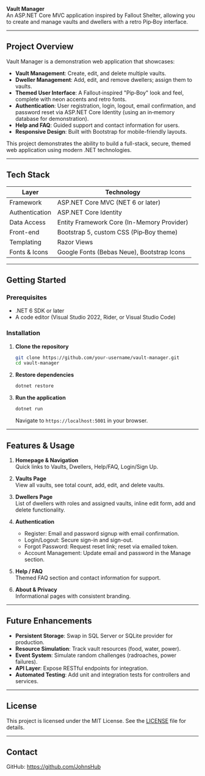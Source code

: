 **Vault Manager**  
An ASP.NET Core MVC application inspired by Fallout Shelter, allowing you to create and manage vaults and dwellers with a retro Pip‑Boy interface.

---

## Project Overview
Vault Manager is a demonstration web application that showcases:

- **Vault Management**: Create, edit, and delete multiple vaults.
- **Dweller Management**: Add, edit, and remove dwellers; assign them to vaults.
- **Themed User Interface**: A Fallout‑inspired "Pip‑Boy" look and feel, complete with neon accents and retro fonts.
- **Authentication**: User registration, login, logout, email confirmation, and password reset via ASP.NET Core Identity (using an in‑memory database for demonstration).
- **Help and FAQ**: Guided support and contact information for users.
- **Responsive Design**: Built with Bootstrap for mobile-friendly layouts.

This project demonstrates the ability to build a full-stack, secure, themed web application using modern .NET technologies.

---

## Tech Stack

| Layer            | Technology                                 |
|------------------|--------------------------------------------|
| Framework        | ASP.NET Core MVC (NET 6 or later)         |
| Authentication   | ASP.NET Core Identity                      |
| Data Access      | Entity Framework Core (In-Memory Provider) |
| Front-end        | Bootstrap 5, custom CSS (Pip‑Boy theme)    |
| Templating       | Razor Views                                |
| Fonts & Icons    | Google Fonts (Bebas Neue), Bootstrap Icons |

---

## Getting Started

### Prerequisites

- .NET 6 SDK or later
- A code editor (Visual Studio 2022, Rider, or Visual Studio Code)

### Installation

1. **Clone the repository**
   ```bash
   git clone https://github.com/your-username/vault-manager.git
   cd vault-manager
   ```
2. **Restore dependencies**
   ```bash
   dotnet restore
   ```
3. **Run the application**
   ```bash
   dotnet run
   ```
   Navigate to `https://localhost:5001` in your browser.

---

## Features & Usage

1. **Homepage & Navigation**  
   Quick links to Vaults, Dwellers, Help/FAQ, Login/Sign Up.

2. **Vaults Page**  
   View all vaults, see total count, add, edit, and delete vaults.

3. **Dwellers Page**  
   List of dwellers with roles and assigned vaults, inline edit form, add and delete functionality.

4. **Authentication**  
   - Register: Email and password signup with email confirmation.
   - Login/Logout: Secure sign-in and sign-out.
   - Forgot Password: Request reset link; reset via emailed token.
   - Account Management: Update email and password in the Manage section.

5. **Help / FAQ**  
   Themed FAQ section and contact information for support.

6. **About & Privacy**  
   Informational pages with consistent branding.

---

## Future Enhancements

- **Persistent Storage**: Swap in SQL Server or SQLite provider for production.
- **Resource Simulation**: Track vault resources (food, water, power).
- **Event System**: Simulate random challenges (radroaches, power failures).
- **API Layer**: Expose RESTful endpoints for integration.
- **Automated Testing**: Add unit and integration tests for controllers and services.

---

## License

This project is licensed under the MIT License. See the [LICENSE](LICENSE) file for details.

---

## Contact

GitHub: https://github.com/JohnsHub
